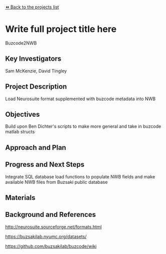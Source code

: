 [:rewind: Back to the projects list](../../README.md#ProjectsList)

<!-- For information on how to write GitHub .md files see https://guides.github.com/features/mastering-markdown/ -->

# Write full project title here
Buzcode2NWB

## Key Investigators

Sam McKenzie, 
David Tingley

## Project Description

Load Neurosuite format supplemented with buzcode metadata into NWB


## Objectives

Build upon Ben Dichter's scripts to make more general and take in buzcode matlab structs

## Approach and Plan



## Progress and Next Steps

Integrate SQL database load functions to populate NWB fields and make available NWB files from Buzsaki public database

## Materials

<!--If available add links to the materials relevant to the project, e.g., the code generated for the project or data used-->
<!--If available add pictures and links to videos that demonstrate what has been accomplished.-->
<!--![Description of picture](Example2.jpg)-->

## Background and References

http://neurosuite.sourceforge.net/formats.html

https://buzsakilab.nyumc.org/datasets/

https://github.com/buzsakilab/buzcode/wiki
